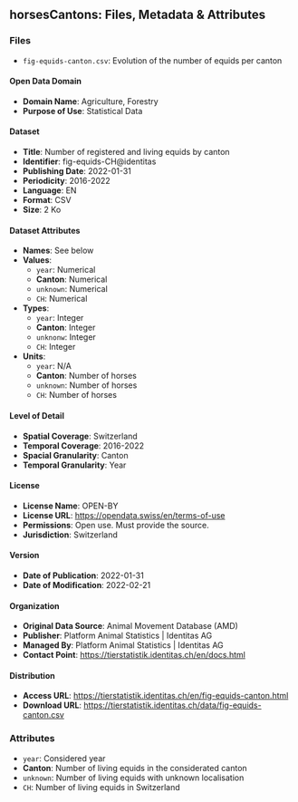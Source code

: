 ## horsesCantons: Files, Metadata & Attributes

### **Files**
- ```fig-equids-canton.csv```: Evolution of the number of equids per canton

#### Open Data Domain
- **Domain Name**: Agriculture, Forestry
- **Purpose of Use**: Statistical Data

#### Dataset
- **Title**: Number of registered and living equids by canton
- **Identifier**: fig-equids-CH@identitas
- **Publishing Date**: 2022-01-31
- **Periodicity**: 2016-2022
- **Language**: EN
- **Format**: CSV
- **Size**: 2 Ko

#### Dataset Attributes
- **Names**: See below
- **Values**:
  - ```year```: Numerical
  - **Canton**: Numerical
  - ```unknown```: Numerical
  - ```CH```: Numerical
- **Types**:
  - ```year```: Integer
  - **Canton**: Integer
  - ```unknonw```: Integer
  - ```CH```: Integer
- **Units**:
  - ```year```: N/A
  - **Canton**: Number of horses
  - ```unknown```: Number of horses
  - ```CH```: Number of horses

#### Level of Detail
- **Spatial Coverage**: Switzerland
- **Temporal Coverage**: 2016-2022
- **Spacial Granularity**: Canton
- **Temporal Granularity**: Year

#### License
- **License Name**: OPEN-BY
- **License URL**: https://opendata.swiss/en/terms-of-use
- **Permissions**: Open use. Must provide the source.
- **Jurisdiction**: Switzerland

#### Version
- **Date of Publication**: 2022-01-31
- **Date of Modification**: 2022-02-21

#### Organization
- **Original Data Source**: Animal Movement Database (AMD)
- **Publisher**: Platform Animal Statistics | Identitas AG
- **Managed By**: Platform Animal Statistics | Identitas AG
- **Contact Point**: https://tierstatistik.identitas.ch/en/docs.html

#### Distribution
- **Access URL**: https://tierstatistik.identitas.ch/en/fig-equids-canton.html
- **Download URL**: https://tierstatistik.identitas.ch/data/fig-equids-canton.csv

### Attributes

- ```year```: Considered year
- **Canton**: Number of living equids in the considerated canton
- ```unknown```: Number of living equids with unknown localisation
- ```CH```: Number of living equids in Switzerland
